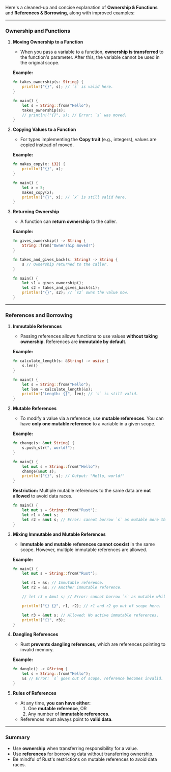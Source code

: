 

Here's a cleaned-up and concise explanation of **Ownership & Functions** and **References & Borrowing**, along with improved examples:

---

### **Ownership and Functions**

1. **Moving Ownership to a Function**
    
    - When you pass a variable to a function, **ownership is transferred** to the function's parameter. After this, the variable cannot be used in the original scope.
    
    **Example:**
    
    ```rust
    fn takes_ownership(s: String) {
        println!("{}", s); // `s` is valid here.
    }
    
    fn main() {
        let s = String::from("Hello");
        takes_ownership(s);
        // println!("{}", s); // Error: `s` was moved.
    }
    ```
    
2. **Copying Values to a Function**
    
    - For types implementing the **Copy trait** (e.g., integers), values are copied instead of moved.
    
    **Example:**
    
    ```rust
    fn makes_copy(x: i32) {
        println!("{}", x);
    }
    
    fn main() {
        let x = 5;
        makes_copy(x);
        println!("{}", x); // `x` is still valid here.
    }
    ```
    
3. **Returning Ownership**
    
    - A function can **return ownership** to the caller.
    
    **Example:**
    
    ```rust
    fn gives_ownership() -> String {
        String::from("Ownership moved!")
    }
    
    fn takes_and_gives_back(s: String) -> String {
        s // Ownership returned to the caller.
    }
    
    fn main() {
        let s1 = gives_ownership();
        let s2 = takes_and_gives_back(s1);
        println!("{}", s2); // `s2` owns the value now.
    }
    ```
    

---

### **References and Borrowing**

1. **Immutable References**
    
    - Passing references allows functions to use values **without taking ownership**. References are **immutable by default**.
    
    **Example:**
    
    ```rust
    fn calculate_length(s: &String) -> usize {
        s.len()
    }
    
    fn main() {
        let s = String::from("Hello");
        let len = calculate_length(&s);
        println!("Length: {}", len); // `s` is still valid.
    }
    ```
    
2. **Mutable References**
    
    - To modify a value via a reference, use **mutable references**. You can have **only one mutable reference** to a variable in a given scope.
    
    **Example:**
    
    ```rust
    fn change(s: &mut String) {
        s.push_str(", world!");
    }
    
    fn main() {
        let mut s = String::from("Hello");
        change(&mut s);
        println!("{}", s); // Output: "Hello, world!"
    }
    ```
    
    **Restriction:** Multiple mutable references to the same data are **not allowed** to avoid data races.
    
    ```rust
    fn main() {
        let mut s = String::from("Rust");
        let r1 = &mut s;
        let r2 = &mut s; // Error: cannot borrow `s` as mutable more than once.
    }
    ```
    
3. **Mixing Immutable and Mutable References**
    
    - **Immutable and mutable references cannot coexist** in the same scope. However, multiple immutable references are allowed.
    
    **Example:**
    
    ```rust
    fn main() {
        let mut s = String::from("Rust");
    
        let r1 = &s; // Immutable reference.
        let r2 = &s; // Another immutable reference.
    
        // let r3 = &mut s; // Error: cannot borrow `s` as mutable while immutable references exist.
    
        println!("{} {}", r1, r2); // r1 and r2 go out of scope here.
    
        let r3 = &mut s; // Allowed: No active immutable references.
        println!("{}", r3);
    }
    ```
    
4. **Dangling References**
    
    - Rust **prevents dangling references**, which are references pointing to invalid memory.
    
    **Example:**
    
    ```rust
    fn dangle() -> &String {
        let s = String::from("Hello");
        &s // Error: `s` goes out of scope, reference becomes invalid.
    }
    ```
    
5. **Rules of References**
    
    - At any time, **you can have either:**
        1. One **mutable reference**, OR
        2. Any number of **immutable references**.
    - References must always point to **valid data**.

---

### Summary

- Use **ownership** when transferring responsibility for a value.
- Use **references** for borrowing data without transferring ownership.
- Be mindful of Rust's restrictions on mutable references to avoid data races.